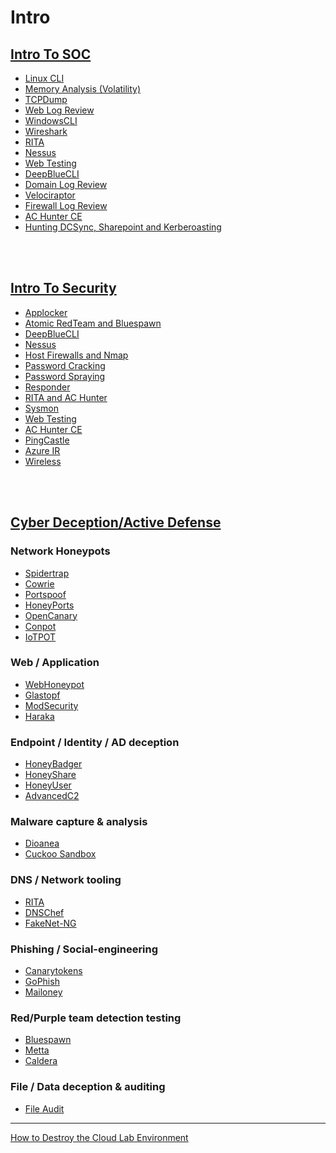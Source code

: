 # Intro
## [Intro To SOC]()

  - [Linux CLI](Tools/IntroClass/LinuxCLI/LinuxCLI.md)
  - [Memory Analysis (Volatility)](Tools/IntroClass/Memory/MemoryAnalysis(Volatility).md)
  - [TCPDump](Tools/IntroClass/TCPDump/TCPDump.md)
  - [Web Log Review](Tools/IntroClass/WebLogReview/WebLogReview.md)
  - [WindowsCLI](Tools/IntroClass/WindowsCLI/WindowsCLI.md)
  - [Wireshark](Tools/IntroClass/Wireshark/Wireshark.md)
  - [RITA](Tools/IntroClass/RITA/RITA.md)
  - [Nessus](Tools/IntroClass/nessus/Nessus.md)
  - [Web Testing](Tools/IntroClass/WebTesting/WebTesting.md)
  - [DeepBlueCLI](Tools/IntroClass/deepbluecli/DeepBlueCLI.md)
  - [Domain Log Review](Tools/IntroClass/DomainLogReview/DomainLogReview.md)
  - [Velociraptor](Tools/IntroClass/Velociraptor/Velociraptor.md)
  - [Firewall Log Review](Tools/IntroClass/FirewallLog/FirewallLog.md)
  - [AC Hunter CE](Tools/IntroClass/ACHCE/ACHunterCE.md)
  - [Hunting DCSync, Sharepoint and Kerberoasting](https://github.com/strandjs/IntroLabs/tree/master/IntroClassFiles/Tools/IntroClass/PoisoningtheWellIR-main)

<br><br>
## [Intro To Security]()

 - [Applocker](Tools/IntroClass/AppLocker/AppLocker.md)
 - [Atomic RedTeam and Bluespawn](Tools/IntroClass/bluespawnIntroClass/Bluespawn.md)
 - [DeepBlueCLI](Tools/IntroClass/deepbluecliIntroClass/DeepBlueCLI.md)
 - [Nessus](Tools/IntroClass/nessusIntroClass/Nessus.md)
 - [Host Firewalls and Nmap](Tools/IntroClass/Nmap/Nmap.md)
 - [Password Cracking](Tools/IntroClass/PasswordCracking/PasswordCracking.md)
 - [Password Spraying](Tools/IntroClass/PasswordSpray/PasswordSpray.md)
 - [Responder](Tools/IntroClass/Responder/Responder.md)
 - [RITA and AC Hunter](Tools/IntroClass/RITAIntroClass/RITA.md)
 - [Sysmon](Tools/IntroClass/Sysmon/Sysmon.md)
 - [Web Testing](Tools/IntroClass/WebTestingIntroClass/WebTesting.md)
 - [AC Hunter CE](Tools/IntroClass/ACHCEIntroClass/ACHunterCE.md)
 - [PingCastle](https://github.com/strandjs/IntroLabs/blob/master/IntroClassFiles/Tools/IntroClass/PingCastle.md)
 - [Azure IR](/IntroClassFiles/Tools/IntroClass/AZURE-MSP-WRITEUP-main/README.md)
 - [Wireless](https://github.com/strandjs/IntroLabs/blob/master/IntroClassFiles/Tools/IntroClass/Wireless.md)

<br><br>
## [Cyber Deception/Active Defense]()

### Network Honeypots
  - [Spidertrap](Tools/IntroClass/ADHD/Spidertrap/Spidertrap.md)
  - [Cowrie](Tools/IntroClass/ADHD/Cowrie/Cowrie.md)
  - [Portspoof](Tools/IntroClass/ADHD/Portspoof/Portspoof.md)
  - [HoneyPorts](Tools/IntroClass/ADHD/)
  - [OpenCanary](Tools/IntroClass/ADHD/openCanary.md)
  - [Conpot](Tools/IntroClass/ADHD/conpot.md)
  - [IoTPOT](Tools/IntroClass/ADHD/IoTPOT.md)
 
### Web / Application
  - [WebHoneypot](Tools/IntroClass/webhoneypot/webhoneypot.md)
  - [Glastopf]()
  - [ModSecurity]()
  - [Haraka]()

### Endpoint / Identity / AD deception  
  - [HoneyBadger](Tools/IntroClass/ADHD/HoneyBadger_files/HoneyBadger.md)
  - [HoneyShare](Tools/IntroClass/ADHD/honeyshare/HoneyShare.md)
  - [HoneyUser](Tools/IntroClass/ADHD/honeyuser/honeyuser.md)
  - [AdvancedC2](Tools/IntroClass/ADHD/pcap/AdvancedC2PCAPAnalysis.md)

### Malware capture & analysis
  - [Dioanea](Tools/IntroClass/ADHD/dionaea.md)
  - [Cuckoo Sandbox]()
  
### DNS / Network tooling
  - [RITA](Tools/IntroClass/ADHD/RITA_ADHD/RITA.md)
  - [DNSChef]()
  - [FakeNet-NG]()
  

### Phishing / Social-engineering  
  - [Canarytokens](Tools/IntroClass/ADHD/canarytokens/Canarytokens.md)
  - [GoPhish]()
  - [Mailoney]()
  
  
### Red/Purple team detection testing
  - [Bluespawn](Tools/IntroClass/ADHD/bluespawn/Bluespawn.md)
  - [Metta]()
  - [Caldera]()


### File / Data deception & auditing
  - [File Audit](Tools/IntroClass/ADHD/FileAudit/FileAudit.md)

*** 
[How to Destroy the Cloud Lab Environment](/IntroClassFiles/Tools/IntroClass/LabDestruction/labdestruction.md)
















